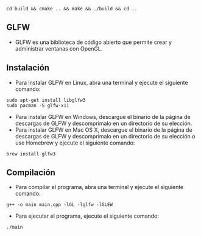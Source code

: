 `cd build && cmake .. && make && ./build && cd ..`

## GLFW
* GLFW es una biblioteca de código abierto que permite crear y administrar ventanas con OpenGL.

## Instalación
* Para instalar GLFW en Linux, abra una terminal y ejecute el siguiente comando:
```
sudo apt-get install libglfw3
sudo pacman -S glfw-x11
```
* Para instalar GLFW en Windows, descargue el binario de la página de descargas de GLFW y descomprímalo en un directorio de su elección.
* Para instalar GLFW en Mac OS X, descargue el binario de la página de descargas de GLFW y descomprímalo en un directorio de su elección o use Homebrew y ejecute el siguiente comando:
```
brew install glfw3
```

## Compilación
* Para compilar el programa, abra una terminal y ejecute el siguiente comando:
```
g++ -o main main.cpp -lGL -lglfw -lGLEW
```
* Para ejecutar el programa, ejecute el siguiente comando:
```
./main
```
